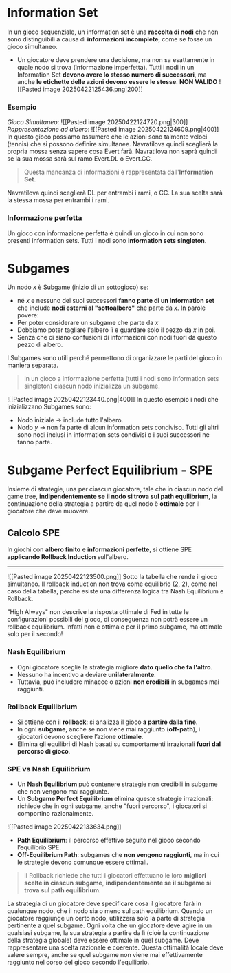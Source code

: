 # Information Set
In un gioco sequenziale, un information set è una **raccolta di nodi** che non sono distinguibili a causa di **informazioni incomplete**, come se fosse un gioco simultaneo. 
- Un giocatore deve prendere una decisione, ma non sa esattamente in quale nodo si trova (informazione imperfetta).
Tutti i nodi in un Information Set **devono avere lo stesso numero di successori**, ma anche **le etichette delle azioni devono essere le stesse**.
**NON VALIDO**
![[Pasted image 20250422125436.png|200]]

### Esempio
*Gioco Simultaneo*:
![[Pasted image 20250422124720.png|300]]
*Rappresentazione ad albero*:
![[Pasted image 20250422124609.png|400]]
In questo gioco possiamo assumere che le azioni sono talmente veloci (tennis) che si possono definire simultanee.
Navratilova quindi sceglierà la propria mossa senza sapere cosa Evert farà. Navratilova non saprà quindi se la sua mossa sarà sul ramo Evert.DL o Evert.CC.
> Questa mancanza di informazioni è rappresentata dall'**Information Set**.

Navratilova quindi sceglierà DL per entrambi i rami, o CC. La sua scelta sarà la stessa mossa per entrambi i rami.

### Informazione perfetta
Un gioco con informazione perfetta è quindi un gioco in cui non sono presenti information sets. Tutti i nodi sono **information sets singleton**.

# Subgames
Un nodo $x$ è Subgame (inizio di un sottogioco) se:
- né $x$ e nessuno dei suoi successori **fanno parte di un information set** che include **nodi esterni al "sottoalbero"** che parte da $x$.
In parole povere:
- Per poter considerare un subgame che parte da $x$
- Dobbiamo poter tagliare l'albero lì e guardare solo il pezzo da $x$ in poi.
- Senza che ci siano confusioni di informazioni con nodi fuori da questo pezzo di albero.

I Subgames sono utili perché permettono di organizzare le parti del gioco in maniera separata.

> In un gioco a informazione perfetta (tutti i nodi sono information sets singleton) ciascun nodo inizializza un subgame.

![[Pasted image 20250422123440.png|400]]
In questo esempio i nodi che inizializzano Subgames sono:
- Nodo iniziale -> include tutto l'albero.
- Nodo $y$ -> non fa parte di alcun information sets condiviso.
Tutti gli altri sono nodi inclusi in information sets condivisi o i suoi successori ne fanno parte.
# Subgame Perfect Equilibrium - SPE
Insieme di strategie, una per ciascun giocatore, tale che in ciascun nodo del game tree, **indipendentemente se il nodo si trova sul path equilibrium**, la continuazione della strategia a partire da quel nodo è **ottimale** per il giocatore che deve muovere.

## Calcolo SPE
In giochi con **albero finito** e **informazioni perfette**, si ottiene SPE **applicando Rollback Induction** sull'albero.

---

![[Pasted image 20250422123500.png]]
Sotto la tabella che rende il gioco simultaneo. Il rollback induction non trova come equilibrio (2, 2), come nel caso della tabella, perchè esiste una differenza logica tra Nash Equilibrium e Rollback.

"High Always" non descrive la risposta ottimale di Fed in tutte le configurazioni possibili del gioco, di conseguenza non potrà essere un rollback equilibrium. Infatti non è ottimale per il primo subgame, ma ottimale solo per il secondo!
### Nash Equilibrium
- Ogni giocatore sceglie la strategia migliore **dato quello che fa l'altro**.
- Nessuno ha incentivo a deviare **unilateralmente**.
- Tuttavia, può includere minacce o azioni **non credibili** in subgames mai raggiunti.
### Rollback Equilibrium
- Si ottiene con il **rollback**: si analizza il gioco **a partire dalla fine**.
- In ogni **subgame**, anche se non viene mai raggiunto (**off-path**), i giocatori devono scegliere l’azione **ottimale**.
- Elimina gli equilibri di Nash basati su comportamenti irrazionali **fuori dal percorso di gioco**.

### SPE vs Nash Equilibrium
- Un **Nash Equilibrium** può contenere strategie non credibili in subgame che non vengono mai raggiunte.
- Un **Subgame Perfect Equilibrium** elimina queste strategie irrazionali: richiede che in ogni subgame, anche "fuori percorso", i giocatori si comportino razionalmente.

![[Pasted image 20250422133634.png]]

- **Path Equilibrium**: il percorso effettivo seguito nel gioco secondo l’equilibrio SPE.
- **Off-Equilibrium Path**: subgames che **non vengono raggiunti**, ma in cui le strategie devono comunque essere ottimali.
>Il Rollback richiede che tutti i giocatori effettuano le loro **migliori scelte in ciascun subgame**, **indipendentemente se il subgame si trova sul path equilibrium**.

La strategia di un giocatore deve specificare cosa il giocatore farà in qualunque nodo, che il nodo sia o meno sul path equilibrium. Quando un giocatore raggiunge un certo nodo, utilizzerà solo la parte di strategia pertinente a quel subgame.
Ogni volta che un giocatore deve agire in un qualsiasi subgame, la sua strategia a partire da lì (cioè la continuazione della strategia globale) deve essere ottimale in quel subgame. Deve rappresentare una scelta razionale e coerente. Questa ottimalità locale deve valere sempre, anche se quel subgame non viene mai effettivamente raggiunto nel corso del gioco secondo l'equilibrio.

